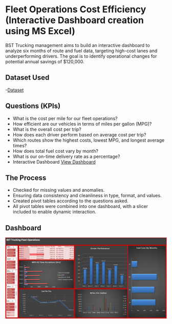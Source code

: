 # Fleet Operations Cost Efficiency (Interactive Dashboard creation using MS Excel)
BST Trucking management aims to build an interactive dashboard to analyze six months of route and fuel data, targeting high-cost lanes and underperforming drivers. The goal is to identify operational changes for potential annual savings of $120,000.
## Dataset Used
-<a href="https://github.com/lbrownjr75-glitch/Trucking-Dashboard/blob/main/Trucking_Fleet_Operations_Report.xlsx">Dataset</a>

## Questions (KPIs)
-	What is the cost per mile for our fleet operations?
-	How efficient are our vehicles in terms of miles per gallon (MPG)?
-	What is the overall cost per trip?
-	How does each driver perform based on average cost per trip?
-	Which routes show the highest costs, lowest MPG, and longest average times?
-	How does total fuel cost vary by month?
-	What is our on-time delivery rate as a percentage?
- Interactive Dashboard <a href="https://github.com/lbrownjr75-glitch/Trucking-Dashboard/blob/main/BST%20Trucking%20Fleet%20Operations.xlsx">View Dashboard</a>
 ## The Process
-	Checked for missing values and anomalies.
-	Ensuring data consistency and cleanliness in type, format, and values. 
-	Created pivot tables according to the questions asked.
-	All pivot tables were combined into one dashboard, with a slicer included to enable dynamic interaction.
## Dashboard 
![image alt](https://github.com/lbrownjr75-glitch/Trucking-Dashboard/blob/41cf92ead35dc29c89b5a3692ba0b63d94c9c814/Screenshot%202025-08-06%20103625-25.png)

